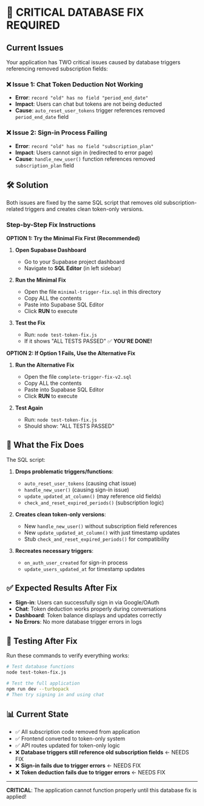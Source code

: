 # 🚨 CRITICAL DATABASE FIX REQUIRED

## Current Issues

Your application has TWO critical issues caused by database triggers referencing removed subscription fields:

### ❌ Issue 1: Chat Token Deduction Not Working
- **Error**: `record "old" has no field "period_end_date"`
- **Impact**: Users can chat but tokens are not being deducted
- **Cause**: `auto_reset_user_tokens` trigger references removed `period_end_date` field

### ❌ Issue 2: Sign-in Process Failing  
- **Error**: `record "old" has no field "subscription_plan"`
- **Impact**: Users cannot sign in (redirected to error page)
- **Cause**: `handle_new_user()` function references removed `subscription_plan` field

## 🛠️ Solution

Both issues are fixed by the same SQL script that removes old subscription-related triggers and creates clean token-only versions.

### Step-by-Step Fix Instructions

**OPTION 1: Try the Minimal Fix First (Recommended)**

1. **Open Supabase Dashboard**
   - Go to your Supabase project dashboard
   - Navigate to **SQL Editor** (in left sidebar)

2. **Run the Minimal Fix**
   - Open the file `minimal-trigger-fix.sql` in this directory
   - Copy ALL the contents
   - Paste into Supabase SQL Editor
   - Click **RUN** to execute

3. **Test the Fix**
   - Run: `node test-token-fix.js`
   - If it shows "ALL TESTS PASSED" ✅ **YOU'RE DONE!**

**OPTION 2: If Option 1 Fails, Use the Alternative Fix**

1. **Run the Alternative Fix**
   - Open the file `complete-trigger-fix-v2.sql`
   - Copy ALL the contents  
   - Paste into Supabase SQL Editor
   - Click **RUN** to execute

2. **Test Again**
   - Run: `node test-token-fix.js`
   - Should show: "ALL TESTS PASSED"

## 📝 What the Fix Does

The SQL script:

1. **Drops problematic triggers/functions**:
   - `auto_reset_user_tokens` (causing chat issue)
   - `handle_new_user()` (causing sign-in issue) 
   - `update_updated_at_column()` (may reference old fields)
   - `check_and_reset_expired_periods()` (subscription logic)

2. **Creates clean token-only versions**:
   - New `handle_new_user()` without subscription field references
   - New `update_updated_at_column()` with just timestamp updates
   - Stub `check_and_reset_expired_periods()` for compatibility

3. **Recreates necessary triggers**:
   - `on_auth_user_created` for sign-in process
   - `update_users_updated_at` for timestamp updates

## ✅ Expected Results After Fix

- **Sign-in**: Users can successfully sign in via Google/OAuth
- **Chat**: Token deduction works properly during conversations  
- **Dashboard**: Token balance displays and updates correctly
- **No Errors**: No more database trigger errors in logs

## 🧪 Testing After Fix

Run these commands to verify everything works:

```bash
# Test database functions
node test-token-fix.js

# Test the full application
npm run dev --turbopack
# Then try signing in and using chat
```

## 📊 Current State

- ✅ All subscription code removed from application
- ✅ Frontend converted to token-only system  
- ✅ API routes updated for token-only logic
- ❌ **Database triggers still reference old subscription fields** ← NEEDS FIX
- ❌ **Sign-in fails due to trigger errors** ← NEEDS FIX
- ❌ **Token deduction fails due to trigger errors** ← NEEDS FIX

---

**CRITICAL**: The application cannot function properly until this database fix is applied!